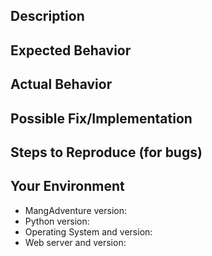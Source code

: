<!--- Provide a general summary of the issue in the Title above -->

## Description
<!-- Provide a more detailed description of the bug or new feature -->

## Expected Behavior
<!--- If you're describing a bug, tell us what should happen -->
<!--- If you're suggesting a new feature, tell us how it should work -->

## Actual Behavior
<!--- If describing a bug, tell us what happens instead of the expected behavior -->
<!--- If suggesting a new feature, explain the difference from current behavior -->

## Possible Fix/Implementation
<!--- Not obligatory, but suggest a fix/reason for the bug, -->
<!--- or ideas on how the new feature could be implemented -->

## Steps to Reproduce (for bugs)
<!--- Provide a link to a live example, or an unambiguous set of steps to -->
<!--- reproduce this bug. Include code to reproduce, if relevant -->

## Your Environment
<!--- Include as many relevant details about your environment -->
* MangAdventure version:
* Python version:
* Operating System and version:
* Web server and version:

